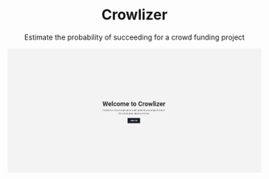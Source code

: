 <h1 align="center">Crowlizer</h1>
<p align="center">Estimate the probability of succeeding for a crowd funding project</p>

<p align="center">
  <a href="https://chocolatey.org/packages/screentogif" target="_blank">
    <img alt="All Chocolatey releases" src="https://github.com/Kageshimasu/crowlizer/blob/master/docs/crowlizer_appearance.gif" />
  </a>
</p>



